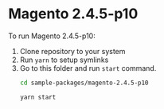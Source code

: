 # Magento 2.4.5-p10

To run Magento 2.4.5-p10:

1. Clone repository to your system
2. Run `yarn` to setup symlinks
3. Go to this folder and run `start` command.
    ```bash
    cd sample-packages/magento-2.4.5-p10

    yarn start
    ```